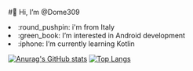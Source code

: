 #👋 Hi, I’m @Dome309
<li>:round_pushpin: i'm from Italy
<li>:green_book: I’m interested in Android development 
<li>:iphone: I’m currently learning Kotlin

[![Anurag's GitHub stats](https://github-readme-stats.vercel.app/api?username=Dome309&show_icons=true)](https://github.com/anuraghazra/github-readme-stats) [![Top Langs](https://github-readme-stats.vercel.app/api/top-langs/?username=Dome309&layout=compact)](https://github.com/anuraghazra/github-readme-stats)
